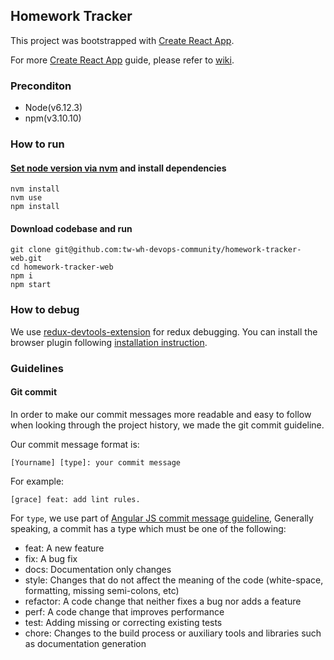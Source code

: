 ## Homework Tracker

This project was bootstrapped with [Create React App](https://github.com/facebookincubator/create-react-app).

For more [Create React App](https://github.com/facebookincubator/create-react-app) guide, please refer to [wiki](https://github.com/tw-wh-devops-community/homework-tracker-web/wiki/Create-React-App-Guide).


### Preconditon
- Node(v6.12.3)
- npm(v3.10.10)

### How to run

#### [Set node version via nvm](https://github.com/creationix/nvm#nvmrc) and install dependencies
```
nvm install
nvm use
npm install
```

#### Download codebase and run
```
git clone git@github.com:tw-wh-devops-community/homework-tracker-web.git
cd homework-tracker-web
npm i
npm start
```

### How to debug

We use [redux-devtools-extension](https://github.com/zalmoxisus/redux-devtools-extension) for redux debugging.
You can install the browser plugin following [installation instruction](https://github.com/zalmoxisus/redux-devtools-extension#installation).

### Guidelines

#### Git commit

In order to make our commit messages more readable and easy to follow when looking through the project history, we made the git commit guideline. 

Our commit message format is:

`[Yourname] [type]: your commit message`

For example: 
```
[grace] feat: add lint rules.
```

For `type`, we use part of [Angular JS commit message guideline](https://github.com/angular/angular.js/blob/master/DEVELOPERS.md#commit-message-format), Generally speaking, a commit has a type which must be one of the following:

- feat: A new feature
- fix: A bug fix
- docs: Documentation only changes
- style: Changes that do not affect the meaning of the code (white-space, formatting, missing semi-colons, etc)
- refactor: A code change that neither fixes a bug nor adds a feature
- perf: A code change that improves performance
- test: Adding missing or correcting existing tests
- chore: Changes to the build process or auxiliary tools and libraries such as documentation generation

